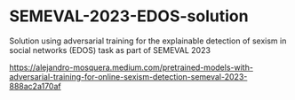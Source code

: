 # SEMEVAL-2023-EDOS-solution
Solution using adversarial training for the explainable detection of sexism in social networks (EDOS) task as part of SEMEVAL 2023

https://alejandro-mosquera.medium.com/pretrained-models-with-adversarial-training-for-online-sexism-detection-semeval-2023-888ac2a170af
